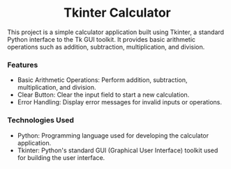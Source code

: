 <h1 align="center">Tkinter Calculator</h1>
This project is a simple calculator application built using Tkinter, a standard Python interface to the Tk GUI toolkit. It provides basic arithmetic operations such as addition, subtraction, multiplication, and division.

<h3>Features</h3>

- Basic Arithmetic Operations: Perform addition, subtraction, multiplication, and division.
- Clear Button: Clear the input field to start a new calculation.
- Error Handling: Display error messages for invalid inputs or operations.

<h3>Technologies Used</h3>

- Python: Programming language used for developing the calculator application.
- Tkinter: Python's standard GUI (Graphical User Interface) toolkit used for building the user interface.
